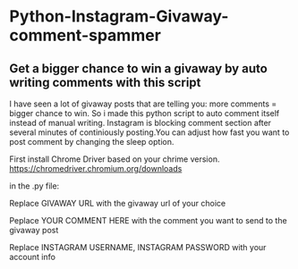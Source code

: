 # Python-Instagram-Givaway-comment-spammer
## Get a bigger chance to win a givaway by auto writing comments with this script ##

I have seen a lot of givaway posts that are telling you: more comments = bigger chance to win. So i made this python script to auto comment itself instead of manual writing.
Instagram is blocking comment section after several minutes of continiously posting.You can adjust how fast you want to post comment by changing the sleep option.

First install Chrome Driver based on your chrime version. https://chromedriver.chromium.org/downloads

in the .py file:

Replace GIVAWAY URL with the givaway url of your choice
  
Peplace YOUR COMMENT HERE with the comment you want to send to the givaway post
  
Replace INSTAGRAM USERNAME, INSTAGRAM PASSWORD with your account info
